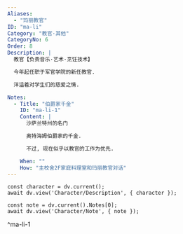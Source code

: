 ```yaml
---
Aliases:
  - "玛丽教官"
ID: "ma-li"
Category: "教官·其他"
CategoryNo: 6
Order: 8
Description: |
  教官【负责音乐·艺术·烹饪技术】

  今年起任职于军官学院的新任教官.

  洋溢着对学生们的慈爱之情.

Notes:
  - Title: "伯爵家千金"
    ID: "ma-li-1"
    Content: |
      沙萨兰特州的名门

      奥特海姆伯爵家的千金.

      不过, 现在似乎以教官的工作为优先.

    When: ""
    How: "主校舍2F家庭料理室和玛丽教官对话"
---
```

```dataviewjs
const character = dv.current();
await dv.view('Character/Description', { character });
```

```dataviewjs
const note = dv.current().Notes[0];
await dv.view('Character/Note', { note });
```
^ma-li-1